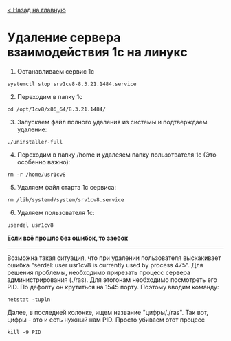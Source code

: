 [< Назад на главную](README.md)

# Удаление сервера взаимодействия 1с на линукс

1. Останавливаем сервис 1с

```
systemctl stop srv1cv8-8.3.21.1484.service
```

2. Переходим в папку 1с

```
cd /opt/1cv8/x86_64/8.3.21.1484/
```

3. Запускаем файл полного удаления из системы и подтверждаем удаление:

```
./uninstaller-full
```

4. Переходим в папку /home и удалеяем папку пользотвателя 1с (Это особенно важно):

```
rm -r /home/usr1cv8
```

5. Удаляем файл старта 1с сервиса:

```
rm /lib/systemd/system/srv1cv8.service
```

6. Удаляем пользователя 1с:

```
userdel usr1cv8
```

**Если всё прошло без ошибок, то заебок**

---

Возможна такая ситуация, что при удалении пользователя выскакивает ошибка "serdel: user
usr1cv8 is currently used by process 475". Для решения проблемы, необходимо прирезать
процесс сервера администрирования (./ras). Для этогонам необходимо посмотреть его PID.
По дефолту он крутиться на 1545 порту. Поэтому вводим команду:

```
netstat -tupln
```

Далее, в последней колонке, ищем название "цифры/./ras". Так вот, цифры - это и есть
нужный нам PID. Просто убиваем этот процесс

```
kill -9 PID
```
